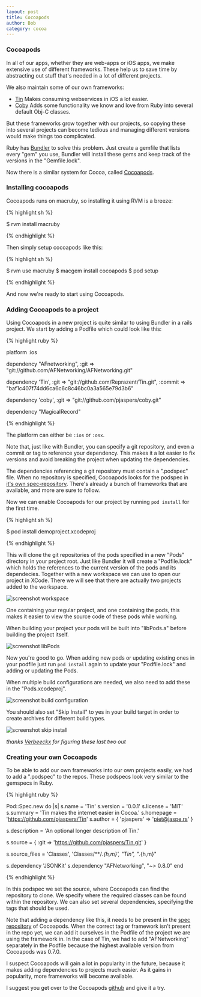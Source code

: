 ```yaml
---
layout: post
title: Cocoapods
author: Bob
category: cocoa
---
```

### Cocoapods ###
In all of our apps, whether they are web-apps or iOS apps, we make extensive use of different frameworks. These help us to save time by abstracting out stuff that's needed in a lot of different projects.

We also maintain some of our own frameworks:
* [Tin](https://github.com/pjaspers/tin) Makes consuming webservices in iOS a lot easier.
* [Coby](https://github.com/pjaspers/coby) Adds some functionality we know and love from Ruby into several default Obj-C classes.

But these frameworks grow together with our projects, so copying these into several projects can become tedious and managing different versions would make things too complicated.

Ruby has [Bundler](http://gembundler.com/) to solve this problem. Just create a gemfile that lists every "gem" you use, Bundler will install these gems and keep track of the versions in the "Gemfile.lock".

Now there is a similar system for Cocoa, called [Cocoapods](https://github.com/CocoaPods/CocoaPods).

### Installing cocoapods ###
Cocoapods runs on macruby, so installing it using RVM is a breeze:

{% highlight sh %}

$ rvm install macruby

{% endhighlight %}

Then simply setup cocoapods like this:

{% highlight sh %}

$ rvm use macruby
$ macgem install cocoapods
$ pod setup

{% endhighlight %}

And now we're ready to start using Cocoapods.

### Adding Cocoapods to a project ###
Using Cocoapods in a new project is quite similar to using Bundler in a rails project.
We start by adding a Podfile which could look like this:

{% highlight ruby %}

platform :ios

dependency "AFnetworking",
  :git => "git://github.com/AFNetworking/AFNetworking.git"

dependency 'Tin',
  :git => "git://github.com/Reprazent/Tin.git",
  :commit => "baf1c407f74dd6ca6c6c8c46bc0a3a565e79d3b6"

dependency 'coby',
  :git => "git://github.com/pjaspers/coby.git"

dependency "MagicalRecord"

{% endhighlight %}

The platform can either be `:ios` or `:osx`.

Note that, just like with Bundler, you can specify a git repository, and even a commit or tag to reference your dependency. This makes it a lot easier to fix versions and avoid breaking the project when updating the dependencies.

The dependencies referencing a git repository must contain a ".podspec" file. When no repository is specified, Cocoapods looks for the podspec in [it's own spec-repository](https://github.com/CocoaPods/Specs). There's already a bunch of frameworks that are available, and more are sure to follow.

Now we can enable Cocoapods for our project by running `pod install` for the first time.

{% highlight sh %}

$ pod install demoproject.xcodeproj

{% endhighlight %}

This will clone the git repositories of the pods specified in a new "Pods" directory in your project root.
Just like Bundler it will create a "Podfile.lock" which holds the references to the current version of the pods and its dependecies. Together with a new workspace we can use to open our project in XCode.
There we will see that there are actually two projects added to the workspace.

![screenshot workspace](http://f.cl.ly/items/143q1S3e311O3m1O1X1q/Screen%20Shot%202012-01-05%20at%2021.06.36.png)

One containing your regular project, and one containing the pods, this makes it easier to view the source code of these pods while working.

When building your project your pods will be built into "libPods.a" before building the project itself.

![screenshot libPods](http://f.cl.ly/items/0d2l0S2M2G3W28152F0m/Screen%20Shot%202012-01-05%20at%2021.15.14.png)

Now you're good to go. When adding new pods or updating existing ones in your podfile just run `pod install` again to update your "Podfile.lock" and adding or updating the Pods.

When multiple build configurations are needed, we also need to add these in the "Pods.xcodeproj".

![screenshot build configuration](http://f.cl.ly/items/0y2L3A0l2e3N3F2u0e2R/Screen%20Shot%202012-01-05%20at%2021.18.30.png)

You should also set "Skip Install" to yes in your build target in order to create archives for different build types.

![screenshot skip install](http://f.cl.ly/items/0i0O3P0o0R1N2w313U1L/Screen%20Shot%202012-01-05%20at%2021.32.44.png)

_thanks [Verbeeckx](/author/jelle/) for figuring these last two out_

### Creating your own Cocoapods ###

To be able to add our own frameworks into our own projects easily, we had to add a ".podspec" to the repos.
These podspecs look very similar to the gemspecs in Ruby.

{% highlight ruby %}

Pod::Spec.new do |s|
  s.name     = 'Tin'
  s.version  = '0.0.1'
  s.license  = 'MIT'
  s.summary  = 'Tin makes the internet easier in Cocoa.'
  s.homepage = 'https://github.com/pjaspers/Tin'
  s.author   = { 'pjaspers' => 'piet@jaspe.rs' }

  s.description = 'An optional longer description of Tin.'

  s.source   = { :git => 'https://github.com/pjaspers/Tin.git' }

  s.source_files = 'Classes',
                   'Classes/**/*.{h,m}',
                   "Tin",
                   "*.{h,m}"

  s.dependency 'JSONKit'
  s.dependency "AFNetworking", "~> 0.8.0"
end

{% endhighlight %}

In this podspec we set the source, where Cocoapods can find the repository to clone.
We specify where the required classes can be found within the repository.
We can also set several dependencies, specifying the tags that should be used.

Note that adding a dependency like this, it needs to be present in the [spec repository](https://github.com/CocoaPods/Specs) of Cocoapods.
When the correct tag or framework isn't present in the repo yet, we can add it ourselves in the Podfile of the project we are using the framework in.
In the case of Tin, we had to add "AFNetworking" separately in the Podfile because the highest available version from Cocoapods was 0.7.0.

I suspect Cocoapods will gain a lot in popularity in the future, because it makes adding dependencies to projects much easier. As it gains in popularity, more frameworks will become available.

I suggest you get over to the Cocoapods [github](https://github.com/CocoaPods/CocoaPods) and give it a try.
